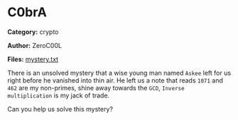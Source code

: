 # C0brA
**Category:** crypto

**Author:** ZeroC00L

**Files:** [mystery.txt](./mystery.txt)

There is an unsolved mystery that a wise young man named `Askee` left for us
right before he vanished into thin air. He left us a note
that reads `1071` and `462` are my non-primes, shine away towards the `GCD`,
`Inverse multiplication` is my jack of trade.

Can you help us solve this mystery?
